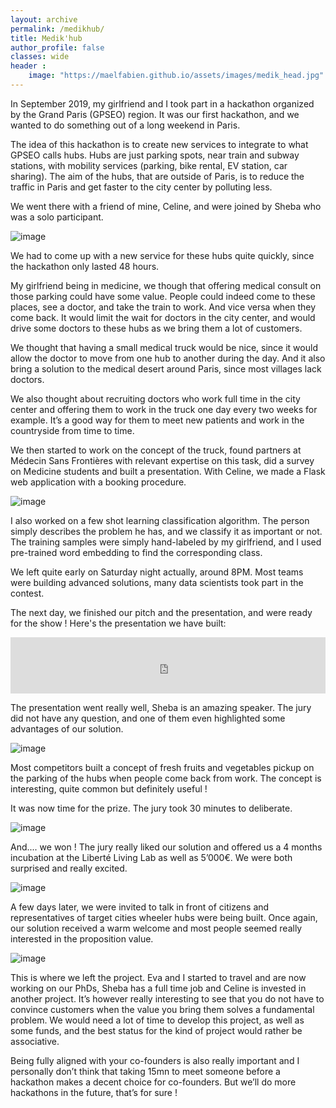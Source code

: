 ```yaml
---
layout: archive
permalink: /medikhub/
title: Medik'hub
author_profile: false
classes: wide
header :
    image: "https://maelfabien.github.io/assets/images/medik_head.jpg"
---
```


In September 2019, my girlfriend and I took part in a hackathon organized by the Grand Paris (GPSEO) region.  It was our first hackathon, and we wanted to do something out of a long weekend in Paris. 

The idea of this hackathon is to create new services to integrate to what GPSEO calls hubs. Hubs are just parking spots, near train and subway stations, with mobility services (parking, bike rental, EV station, car sharing). The aim of the hubs, that are outside of Paris, is to reduce the traffic in Paris and get faster to the city center by polluting less.

We went there with a friend of mine, Celine, and were joined by Sheba who was a solo participant. 

![image](https://maelfabien.github.io/assets/images/team_medik.png)

We had to come up with a new service for these hubs quite quickly, since the hackathon only lasted 48 hours. 

My girlfriend being in medicine, we though that offering medical consult on those parking could have some value. People could indeed come to these places, see a doctor, and take the train to work. And vice versa when they come back. It would limit the wait for doctors in the city center, and would drive some doctors to these hubs as we bring them a lot of customers. 

We thought that having a small medical truck would be nice, since it would allow the doctor to move from one hub to another during the day. And it also bring a solution to the medical desert around Paris, since most villages lack doctors. 

We also thought about recruiting doctors who work full time in the city center and offering them to work in the truck one day every two weeks for example. It’s a good way for them to meet new patients and work in the countryside from time to time.

We then started to work on the concept of the truck, found partners at Médecin Sans Frontières with relevant expertise on this task, did a survey on Medicine students and built a presentation. With Celine, we made a Flask web application with a booking procedure. 

![image](https://maelfabien.github.io/assets/images/camionnette_medik.png)

I also worked on a few shot learning classification algorithm. The person simply describes the problem he has, and we classify it as important or not. The training samples were simply hand-labeled by my girlfriend, and I used pre-trained word embedding to find the corresponding class.

We left quite early on Saturday night actually, around 8PM. Most teams were building advanced solutions, many data scientists took part in the contest. 

The next day, we finished our pitch and the presentation, and were ready for the show ! Here's the presentation we have built:

<div style="width:100%; text-align:justify; align-content:left; display:inline-block;">
<embed src="https://maelfabien.github.io/assets/files/medik.pdf" type="application/pdf" width="100%" height="90px" />
</div>

The presentation went really well, Sheba is an amazing speaker. The jury did not have any question, and one of them even highlighted some advantages of our solution.

![image](https://maelfabien.github.io/assets/images/presentation.png)

Most competitors built a concept of fresh fruits and vegetables pickup on the parking of the hubs when people come back from work. The concept is interesting, quite common but definitely useful ! 

It was now time for the prize. The jury took 30 minutes to deliberate.

![image](https://maelfabien.github.io/assets/images/deliberation.png)

And.... we won ! The jury really liked our solution and offered us a 4 months incubation at the Liberté Living Lab as well as 5’000€. We were both surprised and really excited.

![image](https://maelfabien.github.io/assets/images/gagnant.png)

A few days later, we were invited to talk in front of citizens and representatives of target cities wheeler hubs were being built. Once again, our solution received a warm welcome and most people seemed really interested in the proposition value. 

![image](https://maelfabien.github.io/assets/images/presentation_2.png)

This is where we left the project. Eva and I started to travel and are now working on our PhDs, Sheba has a full time job and Celine is invested in another project. It’s however really interesting to see that you do not have to convince customers when the value you bring them solves a fundamental problem. We would need a lot of time to develop this project, as well as some funds, and the best status for the kind of project would rather be associative. 

Being fully aligned with your co-founders is also really important and I personally don’t think that taking 15mn to meet someone before a hackathon makes a decent choice for co-founders. But we’ll do more hackathons in the future, that’s for sure ! 

<script type="text/javascript" src="//downloads.mailchimp.com/js/signup-forms/popup/unique-methods/embed.js" data-dojo-config="usePlainJson: true, isDebug: false"></script><script type="text/javascript">window.dojoRequire(["mojo/signup-forms/Loader"], function(L) { L.start({"baseUrl":"mc.us3.list-manage.com","uuid":"c76a8e2ec2bd989affb9a074f","lid":"4646542adb","uniqueMethods":true}) })</script>
